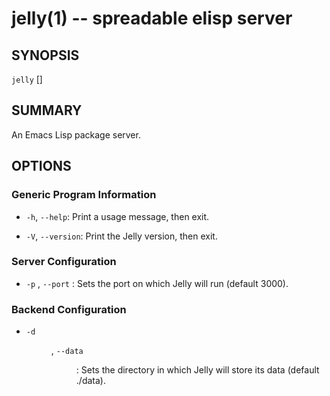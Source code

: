 jelly(1) -- spreadable elisp server
===================================

## SYNOPSIS

`jelly` [<OPTIONS>]

## SUMMARY

An Emacs Lisp package server.

## OPTIONS

### Generic Program Information

* `-h`, `--help`:
  Print a usage message, then exit.

* `-V`, `--version`:
  Print the Jelly version, then exit.

### Server Configuration

* `-p` <PORT>, `--port` <PORT>:
  Sets the port on which Jelly will run (default 3000).

### Backend Configuration

* `-d` <DIR>, `--data` <DIR>:
  Sets the directory in which Jelly will store its data (default ./data).
